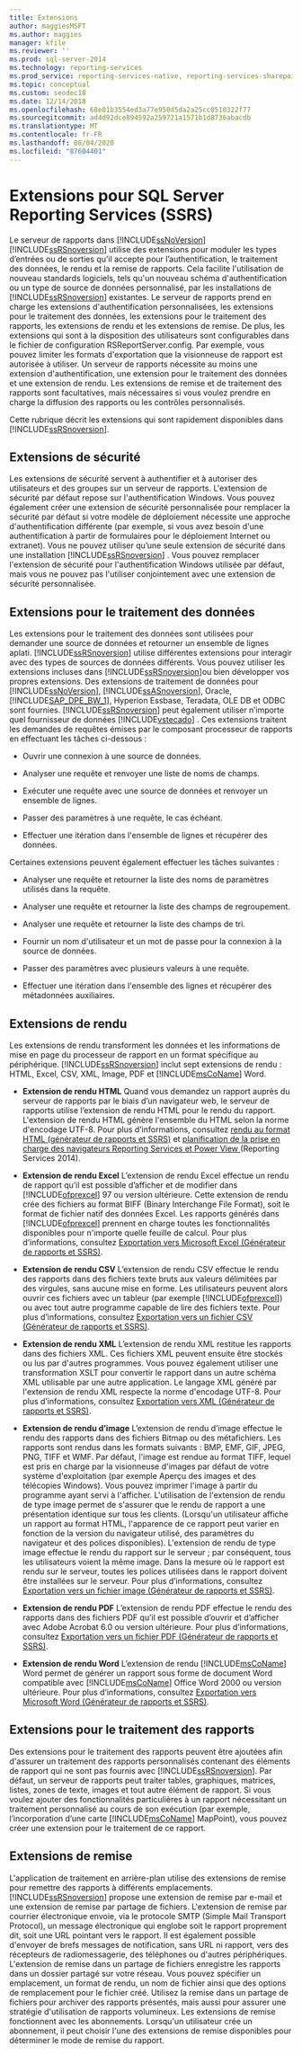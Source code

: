 ```yaml
---
title: Extensions
author: maggiesMSFT
ms.author: maggies
manager: kfile
ms.reviewer: ''
ms.prod: sql-server-2014
ms.technology: reporting-services
ms.prod_service: reporting-services-native, reporting-services-sharepoint
ms.topic: conceptual
ms.custom: seodec18
ms.date: 12/14/2018
ms.openlocfilehash: 68e81b3554ed3a77e950d5da2a25cc0510322f77
ms.sourcegitcommit: ad4d92dce894592a259721a1571b1d8736abacdb
ms.translationtype: MT
ms.contentlocale: fr-FR
ms.lasthandoff: 08/04/2020
ms.locfileid: "87604401"
---
```

# <a name="extensions-for-sql-server-reporting-services-ssrs"></a>Extensions pour SQL Server Reporting Services (SSRS)

  Le serveur de rapports dans [!INCLUDE[ssNoVersion](../includes/ssnoversion-md.md)][!INCLUDE[ssRSnoversion](../includes/ssrsnoversion-md.md)] utilise des extensions pour moduler les types d’entrées ou de sorties qu’il accepte pour l’authentification, le traitement des données, le rendu et la remise de rapports. Cela facilite l'utilisation de nouveau standards logiciels, tels qu'un nouveau schéma d'authentification ou un type de source de données personnalisé, par les installations de [!INCLUDE[ssRSnoversion](../includes/ssrsnoversion-md.md)] existantes. Le serveur de rapports prend en charge les extensions d'authentification personnalisées, les extensions pour le traitement des données, les extensions pour le traitement des rapports, les extensions de rendu et les extensions de remise. De plus, les extensions qui sont à la disposition des utilisateurs sont configurables dans le fichier de configuration RSReportServer.config. Par exemple, vous pouvez limiter les formats d'exportation que la visionneuse de rapport est autorisée à utiliser. Un serveur de rapports nécessite au moins une extension d'authentification, une extension pour le traitement des données et une extension de rendu. Les extensions de remise et de traitement des rapports sont facultatives, mais nécessaires si vous voulez prendre en charge la diffusion des rapports ou les contrôles personnalisés.  
  
 Cette rubrique décrit les extensions qui sont rapidement disponibles dans [!INCLUDE[ssRSnoversion](../includes/ssrsnoversion-md.md)].  
  
## <a name="security-extensions"></a>Extensions de sécurité

 Les extensions de sécurité servent à authentifier et à autoriser des utilisateurs et des groupes sur un serveur de rapports. L'extension de sécurité par défaut repose sur l'authentification Windows. Vous pouvez également créer une extension de sécurité personnalisée pour remplacer la sécurité par défaut si votre modèle de déploiement nécessite une approche d'authentification différente (par exemple, si vous avez besoin d'une authentification à partir de formulaires pour le déploiement Internet ou extranet). Vous ne pouvez utiliser qu’une seule extension de sécurité dans une installation [!INCLUDE[ssRSnoversion](../includes/ssrsnoversion-md.md)] . Vous pouvez remplacer l'extension de sécurité pour l'authentification Windows utilisée par défaut, mais vous ne pouvez pas l'utiliser conjointement avec une extension de sécurité personnalisée.  
  
## <a name="data-processing-extensions"></a>Extensions pour le traitement des données

 Les extensions pour le traitement des données sont utilisées pour demander une source de données et retourner un ensemble de lignes aplati. [!INCLUDE[ssRSnoversion](../includes/ssrsnoversion-md.md)] utilise différentes extensions pour interagir avec des types de sources de données différents. Vous pouvez utiliser les extensions incluses dans [!INCLUDE[ssRSnoversion](../includes/ssrsnoversion-md.md)]ou bien développer vos propres extensions. Des extensions de traitement de données pour [!INCLUDE[ssNoVersion](../includes/ssnoversion-md.md)], [!INCLUDE[ssASnoversion](../includes/ssasnoversion-md.md)], Oracle, [!INCLUDE[SAP_DPE_BW_1](../includes/sap-dpe-bw-1-md.md)], Hyperion Essbase, Teradata, OLE DB et ODBC sont fournies. [!INCLUDE[ssRSnoversion](../includes/ssrsnoversion-md.md)] peut également utiliser n’importe quel fournisseur de données [!INCLUDE[vstecado](../includes/vstecado-md.md)] . Ces extensions traitent les demandes de requêtes émises par le composant processeur de rapports en effectuant les tâches ci-dessous :  
  
- Ouvrir une connexion à une source de données.  
  
- Analyser une requête et renvoyer une liste de noms de champs.  
  
- Exécuter une requête avec une source de données et renvoyer un ensemble de lignes.  
  
- Passer des paramètres à une requête, le cas échéant.  
  
- Effectuer une itération dans l'ensemble de lignes et récupérer des données.  
  
Certaines extensions peuvent également effectuer les tâches suivantes :  
  
- Analyser une requête et retourner la liste des noms de paramètres utilisés dans la requête.  
  
- Analyser une requête et retourner la liste des champs de regroupement.  
  
- Analyser une requête et retourner la liste des champs de tri.  
  
- Fournir un nom d'utilisateur et un mot de passe pour la connexion à la source de données.  
  
- Passer des paramètres avec plusieurs valeurs à une requête.  
  
- Effectuer une itération dans l'ensemble des lignes et récupérer des métadonnées auxiliaires.  
  
## <a name="rendering-extensions"></a>Extensions de rendu

 Les extensions de rendu transforment les données et les informations de mise en page du processeur de rapport en un format spécifique au périphérique. [!INCLUDE[ssRSnoversion](../includes/ssrsnoversion-md.md)] inclut sept extensions de rendu : HTML, Excel, CSV, XML, Image, PDF et [!INCLUDE[msCoName](../includes/msconame-md.md)] Word.  
  
- **Extension de rendu HTML** Quand vous demandez un rapport auprès du serveur de rapports par le biais d’un navigateur web, le serveur de rapports utilise l’extension de rendu HTML pour le rendu du rapport. L'extension de rendu HTML génère l'ensemble du HTML selon la norme d'encodage UTF-8. Pour plus d’informations, consultez [rendu au format HTML &#40;générateur de rapports et SSRS&#41;](report-builder/rendering-to-html-report-builder-and-ssrs.md) et [planification de la prise en charge des navigateurs Reporting Services et Power View ](../../2014/reporting-services/browser-support-for-reporting-services-and-power-view.md)&#40;Reporting Services 2014&#41;.  
  
- **Extension de rendu Excel** L’extension de rendu Excel effectue un rendu de rapport qu’il est possible d’afficher et de modifier dans [!INCLUDE[ofprexcel](../includes/ofprexcel-md.md)] 97 ou version ultérieure. Cette extension de rendu crée des fichiers au format BIFF (Binary Interchange File Format), soit le format de fichier natif des données Excel. Les rapports générés dans [!INCLUDE[ofprexcel](../includes/ofprexcel-md.md)] prennent en charge toutes les fonctionnalités disponibles pour n'importe quelle feuille de calcul. Pour plus d’informations, consultez [Exportation vers Microsoft Excel &#40;Générateur de rapports et SSRS&#41;](report-builder/exporting-to-microsoft-excel-report-builder-and-ssrs.md).  
  
- **Extension de rendu CSV** L’extension de rendu CSV effectue le rendu des rapports dans des fichiers texte bruts aux valeurs délimitées par des virgules, sans aucune mise en forme. Les utilisateurs peuvent alors ouvrir ces fichiers avec un tableur (par exemple [!INCLUDE[ofprexcel](../includes/ofprexcel-md.md)]) ou avec tout autre programme capable de lire des fichiers texte. Pour plus d’informations, consultez [Exportation vers un fichier CSV &#40;Générateur de rapports et SSRS&#41;](report-builder/exporting-to-a-csv-file-report-builder-and-ssrs.md).  
  
- **Extension de rendu XML** L’extension de rendu XML restitue les rapports dans des fichiers XML. Ces fichiers XML peuvent ensuite être stockés ou lus par d'autres programmes. Vous pouvez également utiliser une transformation XSLT pour convertir le rapport dans un autre schéma XML utilisable par une autre application. Le langage XML généré par l'extension de rendu XML respecte la norme d'encodage UTF-8. Pour plus d’informations, consultez [Exportation vers XML &#40;Générateur de rapports et SSRS&#41;](report-builder/exporting-to-xml-report-builder-and-ssrs.md).  
  
-   **Extension de rendu d’image** L’extension de rendu d’image effectue le rendu des rapports dans des fichiers Bitmap ou des métafichiers. Les rapports sont rendus dans les formats suivants : BMP, EMF, GIF, JPEG, PNG, TIFF et WMF. Par défaut, l'image est rendue au format TIFF, lequel est pris en charge par la visionneuse d'images par défaut de votre système d'exploitation (par exemple Aperçu des images et des télécopies Windows). Vous pouvez imprimer l'image à partir du programme ayant servi à l'afficher. L'utilisation de l'extension de rendu de type image permet de s'assurer que le rendu de rapport a une présentation identique sur tous les clients. (Lorsqu'un utilisateur affiche un rapport au format HTML, l'apparence de ce rapport peut varier en fonction de la version du navigateur utilisé, des paramètres du navigateur et des polices disponibles). L'extension de rendu de type image effectue le rendu du rapport sur le serveur ; par conséquent, tous les utilisateurs voient la même image. Dans la mesure où le rapport est rendu sur le serveur, toutes les polices utilisées dans le rapport doivent être installées sur le serveur. Pour plus d’informations, consultez [Exportation vers un fichier image &#40;Générateur de rapports et SSRS&#41;](report-builder/exporting-to-an-image-file-report-builder-and-ssrs.md).  
  
- **Extension de rendu PDF** L’extension de rendu PDF effectue le rendu des rapports dans des fichiers PDF qu’il est possible d’ouvrir et d’afficher avec Adobe Acrobat 6.0 ou version ultérieure. Pour plus d’informations, consultez [Exportation vers un fichier PDF &#40;Générateur de rapports et SSRS&#41;](report-builder/exporting-to-a-pdf-file-report-builder-and-ssrs.md).  
  
- **Extension de rendu Word** L’extension de rendu [!INCLUDE[msCoName](../includes/msconame-md.md)] Word permet de générer un rapport sous forme de document Word compatible avec [!INCLUDE[msCoName](../includes/msconame-md.md)] Office Word 2000 ou version ultérieure. Pour plus d’informations, consultez [Exportation vers Microsoft Word &#40;Générateur de rapports et SSRS&#41;](report-builder/exporting-to-microsoft-word-report-builder-and-ssrs.md).  
  
## <a name="report-processing-extensions"></a>Extensions pour le traitement des rapports

 Des extensions pour le traitement des rapports peuvent être ajoutées afin d'assurer un traitement des rapports personnalisés contenant des éléments de rapport qui ne sont pas fournis avec [!INCLUDE[ssRSnoversion](../includes/ssrsnoversion-md.md)]. Par défaut, un serveur de rapports peut traiter tables, graphiques, matrices, listes, zones de texte, images et tout autre élément de rapport. Si vous voulez ajouter des fonctionnalités particulières à un rapport nécessitant un traitement personnalisé au cours de son exécution (par exemple, l’incorporation d’une carte [!INCLUDE[msCoName](../includes/msconame-md.md)] MapPoint), vous pouvez créer une extension pour le traitement de ce rapport.  
  
## <a name="delivery-extensions"></a>Extensions de remise

 L'application de traitement en arrière-plan utilise des extensions de remise pour remettre des rapports à différents emplacements. [!INCLUDE[ssRSnoversion](../includes/ssrsnoversion-md.md)] propose une extension de remise par e-mail et une extension de remise par partage de fichiers. L'extension de remise par courrier électronique envoie, via le protocole SMTP (Simple Mail Transport Protocol), un message électronique qui englobe soit le rapport proprement dit, soit une URL pointant vers le rapport. Il est également possible d'envoyer de brefs messages de notification, sans URL ni rapport, vers des récepteurs de radiomessagerie, des téléphones ou d'autres périphériques. L'extension de remise dans un partage de fichiers enregistre les rapports dans un dossier partagé sur votre réseau. Vous pouvez spécifier un emplacement, un format de rendu, un nom de fichier ainsi que des options de remplacement pour le fichier créé. Utilisez la remise dans un partage de fichiers pour archiver des rapports présentés, mais aussi pour assurer une stratégie d'utilisation de rapports volumineux. Les extensions de remise fonctionnent avec les abonnements. Lorsqu'un utilisateur crée un abonnement, il peut choisir l'une des extensions de remise disponibles pour déterminer le mode de remise du rapport.